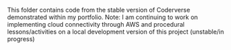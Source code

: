 This folder contains code from the stable version of Coderverse demonstrated within my portfolio.
Note: I am continuing to work on implementing cloud connectivity through AWS and procedural lessons/activities on a local development version of this project (unstable/in progress)
